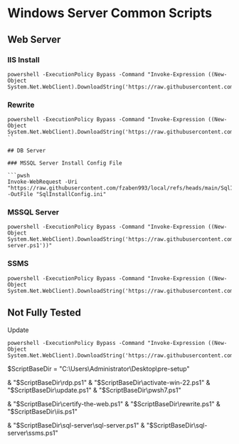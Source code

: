 # Windows Server Common Scripts

## Web Server

### IIS Install

```pwsh
powershell -ExecutionPolicy Bypass -Command "Invoke-Expression ((New-Object System.Net.WebClient).DownloadString('https://raw.githubusercontent.com/fzaben993/local/main/iis.ps1'))"
```

### Rewrite

```pwsh
powershell -ExecutionPolicy Bypass -Command "Invoke-Expression ((New-Object System.Net.WebClient).DownloadString('https://raw.githubusercontent.com/fzaben993/local/main/rewrite.ps1'))"
``

## DB Server

### MSSQL Server Install Config File

```pwsh
Invoke-WebRequest -Uri "https://raw.githubusercontent.com/fzaben993/local/refs/heads/main/SqlInstallConfig.ini" -OutFile "SqlInstallConfig.ini"
```

### MSSQL Server

```pwsh
powershell -ExecutionPolicy Bypass -Command "Invoke-Expression ((New-Object System.Net.WebClient).DownloadString('https://raw.githubusercontent.com/fzaben993/local/main/sql-server.ps1'))"
```

### SSMS

```pwsh
powershell -ExecutionPolicy Bypass -Command "Invoke-Expression ((New-Object System.Net.WebClient).DownloadString('https://raw.githubusercontent.com/fzaben993/local/main/ssms.ps1'))"
```

## Not Fully Tested

Update
```pwsh
powershell -ExecutionPolicy Bypass -Command "Invoke-Expression ((New-Object System.Net.WebClient).DownloadString('https://raw.githubusercontent.com/fzaben993/local/main/update.ps1'))"
```


$ScriptBaseDir = "C:\Users\Administrator\Desktop\pre-setup"

& "$ScriptBaseDir\rdp.ps1"
& "$ScriptBaseDir\activate-win-22.ps1"
& "$ScriptBaseDir\update.ps1"
& "$ScriptBaseDir\pwsh7.ps1"

& "$ScriptBaseDir\certify-the-web.ps1"
& "$ScriptBaseDir\rewrite.ps1"
& "$ScriptBaseDir\iis.ps1"


& "$ScriptBaseDir\sql-server\sql-server.ps1"
& "$ScriptBaseDir\sql-server\ssms.ps1"

